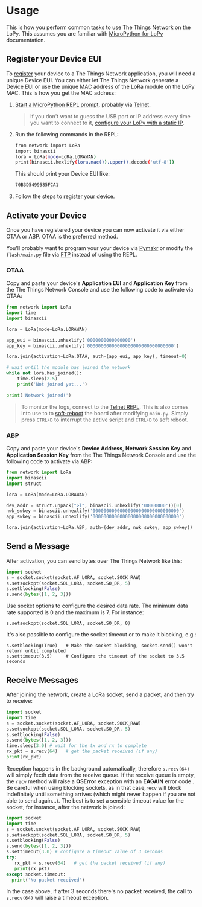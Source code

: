 # Usage
This is how you perform common tasks to use The Things Network on the LoPy. This assumes you are familiar with [MicroPython for LoPy](https://docs.pycom.io/lopy/) documentation.

## Register your Device EUI

To [register](../../v2-preview/console/#register-device) your device to a The Things Network application, you will need a unique Device EUI. You can either let The Things Network generate a Device EUI or use the unique MAC address of the LoRa module on the LoPy MAC. This is how you get the MAC address:

1.  [Start a MicroPython REPL prompt](https://docs.pycom.io/lopy/lopy/tutorial/repl.html), probably via [Telnet](https://docs.pycom.io/lopy/lopy/general.html#telnet-repl).

    > If you don't want to guess the USB port or IP address every time you want to connect to it, [configure your LoPy with a static IP](https://docs.pycom.io/lopy/lopy/tutorial/wlan.html).

2.  Run the following commands in the REPL:

    ```bash
    from network import LoRa
    import binascii
    lora = LoRa(mode=LoRa.LORAWAN)
    print(binascii.hexlify(lora.mac()).upper().decode('utf-8'))
    ```
  
    This should print your Device EUI like:
    
    ```bash
    70B3D5499585FCA1
    ```
    
3. Follow the steps to [register your device](../../v2-preview/console/#register-device).
  
## Activate your Device

Once you have registered your device you can now activate it via either OTAA or ABP. OTAA is the preferred method.

You'll probably want to program your your device via [Pymakr](https://www.pycom.io/solutions/pymakr/) or modify the `flash/main.py` file via [FTP](https://docs.pycom.io/lopy/lopy/general.html#local-file-system-and-ftp-access) instead of using the REPL.

### OTAA

Copy and paste your device's **Application EUI** and **Application Key** from the The Things Network Console and use the following code to activate via OTAA:

```python
from network import LoRa
import time
import binascii

lora = LoRa(mode=LoRa.LORAWAN)

app_eui = binascii.unhexlify('0000000000000000')
app_key = binascii.unhexlify('00000000000000000000000000000000')

lora.join(activation=LoRa.OTAA, auth=(app_eui, app_key), timeout=0)

# wait until the module has joined the network
while not lora.has_joined():
    time.sleep(2.5)
    print('Not joined yet...')

print('Network joined!')
```

> To monitor the logs, connect to the [Telnet REPL](https://docs.pycom.io/lopy/lopy/general.html#telnet-repl). This is also comes into use to to [soft-reboot](https://docs.pycom.io/lopy/lopy/tutorial/repl.html#resetting-the-board) the board after modifying `main.py`. Simply press `CTRL+D` to interrupt the active script and `CTRL+D` to soft reboot.

### ABP

Copy and paste your device's **Device Address**, **Network Session Key** and **Application Session Key** from the The Things Network Console and use the following code to activate via ABP:

```python
from network import LoRa
import binascii
import struct

lora = LoRa(mode=LoRa.LORAWAN)

dev_addr = struct.unpack(">l", binascii.unhexlify('00000000'))[0]
nwk_swkey = binascii.unhexlify('00000000000000000000000000000000')
app_swkey = binascii.unhexlify('00000000000000000000000000000000')

lora.join(activation=LoRa.ABP, auth=(dev_addr, nwk_swkey, app_swkey))
```

## Send a Message

After activation, you can send bytes over The Things Network like this:

```python
import socket
s = socket.socket(socket.AF_LORA, socket.SOCK_RAW)
s.setsockopt(socket.SOL_LORA, socket.SO_DR, 5)
s.setblocking(False)
s.send(bytes([1, 2, 3]))
```

Use socket options to configure the desired data rate. The minimum data rate supported is 0 and the maximum is 7. For instance:

```
s.setsockopt(socket.SOL_LORA, socket.SO_DR, 0)
```

It's also possible to configure the socket timeout or to make it blocking, e.g.:

```
s.setblocking(True)   # Make the socket blocking, socket.send() won't return until completed
s.settimeout(3.5)     # Configure the timeout of the socket to 3.5 seconds
```

## Receive Messages

After joining the network, create a LoRa socket, send a packet, and then try to receive:

```python
import socket
import time
s = socket.socket(socket.AF_LORA, socket.SOCK_RAW)
s.setsockopt(socket.SOL_LORA, socket.SO_DR, 5)
s.setblocking(False)
s.send(bytes([1, 2, 3]))
time.sleep(3.0) # wait for the tx and rx to complete
rx_pkt = s.recv(64)   # get the packet received (if any)
print(rx_pkt)
```

Reception happens in the background automatically, therefore `s.recv(64)` will simply fecth data from the receive queue. If the receive queue is empty, the ``recv`` method will raise a **OSError** exception with an **EAGAIN** error code . Be careful when using blocking sockets, as in that case,``recv`` will block indefinitely until something arrives (which might never happen if you are not able to send again...). The best is to set a sensible timeout value for the socket, for instance, after the network is joined:

```python
import socket
import time
s = socket.socket(socket.AF_LORA, socket.SOCK_RAW)
s.setsockopt(socket.SOL_LORA, socket.SO_DR, 5)
s.setblocking(False)
s.send(bytes([1, 2, 3]))
s.settimeout(3.0) # configure a timeout value of 3 seconds
try:
   rx_pkt = s.recv(64)   # get the packet received (if any)
   print(rx_pkt)
except socket.timeout:
  print('No packet received')
```

In the case above, if after 3 seconds there's no packet received, the call to ``s.recv(64)`` will raise a timeout exception.
